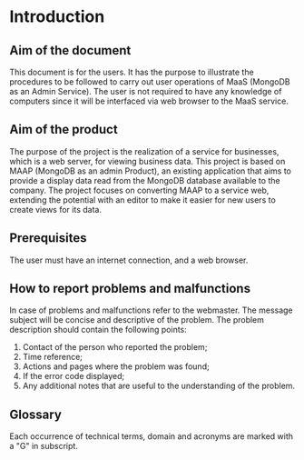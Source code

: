 # Introduction

## Aim of the document
This document is for the users. It has the purpose to illustrate the procedures to be followed to carry out user operations of MaaS (MongoDB as an Admin Service). The user is not required to have any knowledge of computers since it will be interfaced via web browser to the MaaS service.

## Aim of the product
The purpose of the project is the realization of a service for businesses, which is a web server, for viewing business data. This project is based on MAAP (MongoDB as an admin Product), an existing application that aims to provide a display data read from the MongoDB database available to the company. The project focuses on converting MAAP to a service web, extending the potential with an editor to make it easier for new users to create views for its
data.

## Prerequisites
The user must have an internet connection, and a web browser.

## How to report problems and malfunctions
In case of problems and malfunctions refer to the webmaster. The message subject will
be concise and descriptive of the problem. The problem description should contain
the following points:

1. Contact of the person who reported the problem;
2. Time reference;
3. Actions and pages where the problem was found;
4. If the error code displayed;
5. Any additional notes that are useful to the understanding of the problem.



## Glossary
Each occurrence of technical terms, domain and acronyms are marked with a "G" in subscript.




